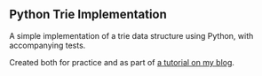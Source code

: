 ## Python Trie Implementation

A simple implementation of a trie data structure using Python, with accompanying tests.

Created both for practice and as part of [a tutorial on my blog](https://aleksandrhovhannisyan.github.io/blog/programming/python-prefix-tree-building-a-trie-from-scratch/).
